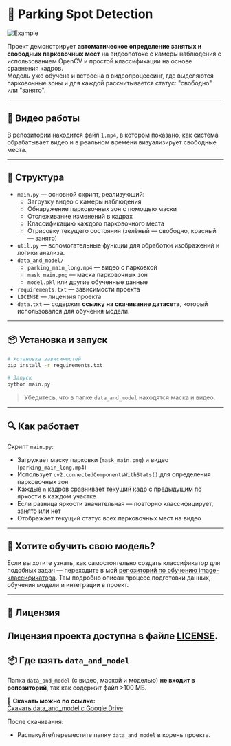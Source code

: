 # 📸 Parking Spot Detection

![Example](example.png)

Проект демонстрирует **автоматическое определение занятых и свободных парковочных мест** на видеопотоке с камеры наблюдения с использованием OpenCV и простой классификации на основе сравнения кадров.  
Модель уже обучена и встроена в видеопроцессинг, где выделяются парковочные зоны и для каждой рассчитывается статус: "свободно" или "занято".

---

## 🎥 Видео работы

В репозитории находится файл `1.mp4`, в котором показано, как система обрабатывает видео и в реальном времени визуализирует свободные места.

---

## 📁 Структура

- `main.py` — основной скрипт, реализующий:
  - Загрузку видео с камеры наблюдения
  - Обнаружение парковочных зон с помощью маски
  - Отслеживание изменений в кадрах
  - Классификацию каждого парковочного места
  - Отрисовку текущего состояния (зелёный — свободно, красный — занято)
- `util.py` — вспомогательные функции для обработки изображений и логики анализа.
- `data_and_model/`
  - `parking_main_long.mp4` — видео с парковкой
  - `mask_main.png` — маска парковочных зон
  - `model.pkl` или другие обученные данные
- `requirements.txt` — зависимости проекта
- `LICENSE` — лицензия проекта
- `data.txt` — содержит **ссылку на скачивание датасета**, который использовался для обучения модели.

---

## 📦 Установка и запуск

```bash
# Установка зависимостей
pip install -r requirements.txt

# Запуск
python main.py
```

> Убедитесь, что в папке `data_and_model` находятся маска и видео.

---

## 🔍 Как работает

Скрипт `main.py`:
- Загружает маску парковки (`mask_main.png`) и видео (`parking_main_long.mp4`)
- Использует `cv2.connectedComponentsWithStats()` для определения парковочных зон
- Каждые `n` кадров сравнивает текущий кадр с предыдущим по яркости в каждом участке
- Если разница яркости значительная — повторно классифицирует, занято или нет
- Отображает текущий статус всех парковочных мест на видео

---

## 🔁 Хотите обучить свою модель?

Если вы хотите узнать, как самостоятельно создать классификатор для подобных задач — переходите в мой [репозиторий по обучению image-классификатора](https://github.com/Madarakk3/image-classification-sklearn). Там подробно описан процесс подготовки данных, обучения модели и интеграции в проект.

---

## 🧾 Лицензия

Лицензия проекта доступна в файле [LICENSE](./LICENSE).
---

## 📦 Где взять `data_and_model`

Папка `data_and_model` (с видео, маской и моделью) **не входит в репозиторий**, так как содержит файл >100 МБ.

🔗 **Скачать можно по ссылке:**  
[Скачать data_and_model с Google Drive]([https://drive.google.com/your_shared_link_here](https://drive.google.com/drive/folders/1tD4N5rTeO6bYK9zpnjF8wJ31TIdqKJR-?usp=share_link))

После скачивания:
- Распакуйте/переместите папку `data_and_model` в корень проекта.
